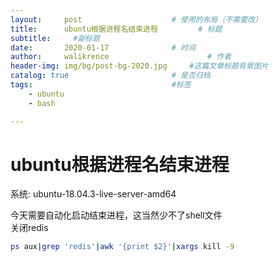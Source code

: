 ```yaml
---
layout:     post   				    # 使用的布局（不需要改）
title:      ubuntu根据进程名结束进程   		# 标题
subtitle:     #副标题
date:       2020-01-17 				# 时间
author:     walikrence 						# 作者
header-img: img/bg/post-bg-2020.jpg 	#这篇文章标题背景图片
catalog: true 						# 是否归档
tags:								#标签
    - ubuntu
    - bash

---
```


# ubuntu根据进程名结束进程

系统: ubuntu-18.04.3-live-server-amd64

今天需要自动化启动结束进程，这当然少不了shell文件<br>
关闭redis
```sh 
ps aux|grep 'redis'|awk '{print $2}'|xargs kill -9 
```